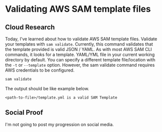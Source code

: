 # Validating AWS SAM template files

## Cloud Research
Today, I've learned about how to validate AWS SAM template files. Validate your templates with `sam validate`. Currently, this command validates that the template provided is valid JSON / YAML. As with most AWS SAM CLI commands, it looks for a template. YAML/YML file in your current working directory by default. You can specify a different template file/location with the `-t` or `--template` option. However, the sam validate command requires AWS credentials to be configured.

```sh
sam validate
```
The output should be like example below.
```
<path-to-file>/template.yml is a valid SAM Template
```


## Social Proof
I'm not going to post my progression on social media.
